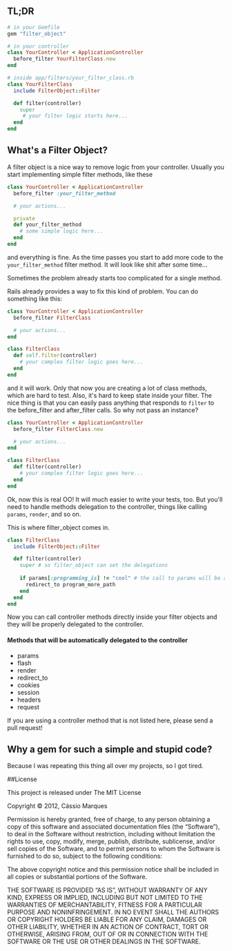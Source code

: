## TL;DR
``` ruby
# in your Gemfile
gem "filter_object"

# in your controller 
class YourController < ApplicationController
  before_filter YourFilterClass.new
end

# inside app/filters/your_filter_class.rb
class YourFilterClass
  include FilterObject::Filter

  def filter(controller)
    super
     # your filter logic starts here...
  end
end
```

## What's a Filter Object?

A filter object is a nice way to remove logic from your controller. Usually you start implementing simple filter methods, like these

``` ruby
class YourController < ApplicationController
  before_filter :your_filter_method

  # your actions...

  private
  def your_filter_method
    # some simple logic here...
  end
end
```

and everything is fine. As the time passes you start to add more code to the `your_filter_method` filter method. It will look like shit after some time... 

Sometimes the problem already starts too complicated for a single method. 

Rails already provides a way to fix this kind of problem. You can do something like this:

``` ruby
class YourController < ApplicationController
  before_filter FilterClass

  # your actions...
end

class FilterClass
  def self.filter(controller)
    # your complex filter logic goes here...
  end
end
```

and it will work. Only that now you are creating a lot of class methods, which are hard to test. Also, it's hard to keep state inside your filter. The nice thing is that you can easily pass anything that responds to `filter` to the before_filter and after_filter calls. So why not pass an instance?

``` ruby
class YourController < ApplicationController
  before_filter FilterClass.new

  # your actions...
end

class FilterClass
  def filter(controller)
    # your complex filter logic goes here...
  end
end
```

Ok, now this is real OO! It will much easier to write your tests, too. But you'll need to handle methods delegation to the controller, things like calling `params`, `render`, and so on. 

This is where filter_object comes in.

``` ruby
class FilterClass
  include FilterObject::Filter

  def filter(controller)
    super # so filter_object can set the delegations
    
    if params[:programming_is] != "cool" # the call to params will be automatically redirected to the controller
      redirect_to program_more_path
    end
  end
end
```

Now you can call controller methods directly inside your filter objects and they will be properly delegated to the controller. 

#### Methods that will be automatically delegated to the controller
* params
* flash
* render
* redirect_to
* cookies
* session
* headers
* request

If you are using a controller method that is not listed here, please send a pull request!

## Why a gem for such a simple and stupid code?

Because I was repeating this thing all over my projects, so I got tired.

##License

This project is released under The MIT License

Copyright © 2012, Cássio Marques

Permission is hereby granted, free of charge, to any person obtaining a copy of this software and associated documentation files (the “Software”), to deal in the Software without restriction, including without limitation the rights to use, copy, modify, merge, publish, distribute, sublicense, and/or sell copies of the Software, and to permit persons to whom the Software is furnished to do so, subject to the following conditions:

The above copyright notice and this permission notice shall be included in all copies or substantial portions of the Software.

THE SOFTWARE IS PROVIDED “AS IS”, WITHOUT WARRANTY OF ANY KIND, EXPRESS OR IMPLIED, INCLUDING BUT NOT LIMITED TO THE WARRANTIES OF MERCHANTABILITY, FITNESS FOR A PARTICULAR PURPOSE AND NONINFRINGEMENT. IN NO EVENT SHALL THE AUTHORS OR COPYRIGHT HOLDERS BE LIABLE FOR ANY CLAIM, DAMAGES OR OTHER LIABILITY, WHETHER IN AN ACTION OF CONTRACT, TORT OR OTHERWISE, ARISING FROM, OUT OF OR IN CONNECTION WITH THE SOFTWARE OR THE USE OR OTHER DEALINGS IN THE SOFTWARE.
